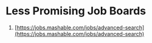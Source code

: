 # Less Promising Job Boards



1. [https://jobs.mashable.com/jobs/advanced-search](https://jobs.mashable.com/jobs/advanced-search)

